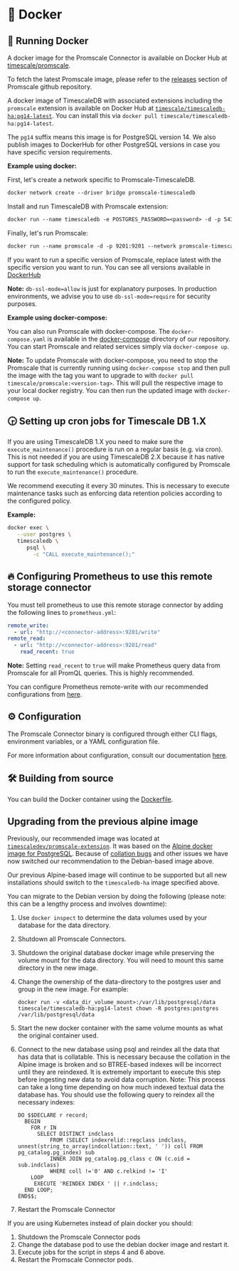 # 🐳 Docker

## 🔧 Running Docker

A docker image for the Promscale Connector is available
on Docker Hub at [timescale/promscale](https://hub.docker.com/r/timescale/promscale/).

To fetch the latest Promscale image, please refer to the [releases](https://github.com/timescale/promscale/releases)
section of Promscale github repository.

A docker image of TimescaleDB with associated extensions including the `promscale`
extension is available on Docker Hub at [`timescale/timescaledb-ha:pg14-latest`](https://hub.docker.com/r/timescale/timescaledb-ha).
You can install this via `docker pull timescale/timescaledb-ha:pg14-latest`.

The `pg14` suffix means this image is for PostgreSQL version 14. We also publish images to DockerHub for other PostgreSQL versions in case you have specific version requirements.

**Example using docker:**

First, let's create a network specific to Promscale-TimescaleDB.

```dockerfile
docker network create --driver bridge promscale-timescaledb
```

Install and run TimescaleDB with Promscale extension:

```dockerfile
docker run --name timescaledb -e POSTGRES_PASSWORD=<password> -d -p 5432:5432 --network promscale-timescaledb timescale/timescaledb-ha:pg14-latest postgres -csynchronous_commit=off
```

Finally, let's run Promscale:

```dockerfile
docker run --name promscale -d -p 9201:9201 --network promscale-timescaledb timescale/promscale:latest -db-password=<password> -db-port=5432 -db-name=postgres -db-host=timescaledb -db-ssl-mode=allow
```

If you want to run a specific version of Promscale, replace latest with the specific version you want to run. You can see all versions available in [DockerHub](https://hub.docker.com/r/timescale/promscale/tags)

**Note:** `db-ssl-mode=allow` is just for explanatory purposes. In production environments,
we advise you to use `db-ssl-mode=require` for security purposes.

**Example using docker-compose:**

You can also run Promscale with docker-compose. The `docker-compose.yaml` is available in the
[docker-compose](https://github.com/timescale/promscale/blob/master/docker-compose/docker-compose.yaml) directory of our repository.
You can start Promscale and related services simply via `docker-compose up`.

**Note:** To update Promscale with docker-compose, you need to stop the Promscale that is currently running using
`docker-compose stop` and then pull the image with the tag you want to upgrade to with `docker pull timescale/promscale:<version-tag>`.
This will pull the respective image to your local docker registry. You can then run the updated image with `docker-compose up`.

## 🕞 Setting up cron jobs for Timescale DB 1.X

If you are using TimescaleDB 1.X you need to make sure the `execute_maintenance()`
procedure is run on a regular basis (e.g. via cron). This is not needed if you are
using TimescaleDB 2.X because it has native support for task scheduling which
is automatically configured by Promscale to run the `execute_maintenance()`
procedure.

We recommend executing it every
30 minutes. This is necessary to execute maintenance tasks such as enforcing
data retention policies according to the configured policy.

**Example:**

```bash
docker exec \
   --user postgres \
   timescaledb \
      psql \
        -c "CALL execute_maintenance();"
```

## 🔥 Configuring Prometheus to use this remote storage connector

You must tell prometheus to use this remote storage connector by adding
the following lines to `prometheus.yml`:

```yaml
remote_write:
  - url: "http://<connector-address>:9201/write"
remote_read:
  - url: "http://<connector-address>:9201/read"
    read_recent: true
```

**Note:** Setting `read_recent` to `true` will make Prometheus query data from Promscale for all PromQL queries. This is highly recommended.

You can configure Prometheus remote-write with our recommended configurations from [here](/docs/configuring_prometheus.md).

## ⚙️ Configuration

The Promscale Connector binary is configured through either CLI flags, environment variables, or a YAML configuration file.

For more information about configuration, consult our documentation [here](/docs/configuration.md).

## 🛠 Building from source

You can build the Docker container using the [Dockerfile](../build/Dockerfile).

## Upgrading from the previous alpine image

Previously, our recommended image was located at [`timescaledev/promscale-extension`](https://hub.docker.com/r/timescaledev/promscale-extension).
It was based on the [Alpine docker image for PostgreSQL](https://github.com/docker-library/postgres/blob/e8ebf74e50128123a8d0220b85e357ef2d73a7ec/12/alpine/Dockerfile).
Because of [collation bugs](https://github.com/docker-library/postgres/issues/327) and other issues we have now switched our recommendation to the Debian-based image above.

Our previous Alpine-based image will continue to be supported but all new installations should switch to the `timescaledb-ha` image specified above.

You can migrate to the Debian version by doing the following (please note: this can be a lengthy process and involves downtime):

1. Use `docker inspect` to determine the data volumes used by your database for the data directory.
2. Shutdown all Promscale Connectors.
3. Shutdown the original database docker image while preserving the volume mount for the data directory.
   You will need to mount this same directory in the new image.
4. Change the ownership of the data-directory to the postgres user and group in the new image. For example:

   ```
   docker run -v <data_dir_volume_mount>:/var/lib/postgresql/data timescale/timescaledb-ha:pg14-latest chown -R postgres:postgres /var/lib/postgresql/data
   ```
5. Start the new docker container with the same volume mounts as what the original container used.
6. Connect to the new database using psql and reindex all the data that has data
   that is collatable. This is necessary because the collation in the Alpine image
   is broken and so BTREE-based indexes will be incorrect until they are reindexed.
   It is extremely important to execute this step before ingesting new data to
   avoid data corruption. Note: This process can take a long time depending on how
   much indexed textual data the database has. You should use the following query to
   reindex all the necessary indexes:

   ```
   DO $$DECLARE r record;
     BEGIN
       FOR r IN
         SELECT DISTINCT indclass
             FROM (SELECT indexrelid::regclass indclass, unnest(string_to_array(indcollation::text, ' ')) coll FROM pg_catalog.pg_index) sub
             INNER JOIN pg_catalog.pg_class c ON (c.oid = sub.indclass)
             WHERE coll !='0' AND c.relkind != 'I'
       LOOP
        EXECUTE 'REINDEX INDEX ' || r.indclass;
     END LOOP;
   END$$;
   ```

7. Restart the Promscale Connector

If you are using Kubernetes instead of plain docker you should:
1. Shutdown the Promscale Connector pods
2. Change the database pod to use the debian docker image and restart it.
3. Execute jobs for the script in steps 4 and 6 above.
4. Restart the Promscale Connector pods.
